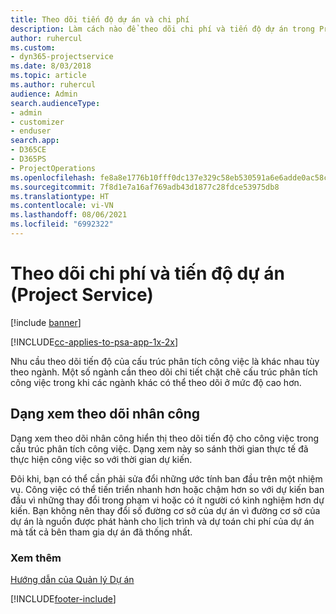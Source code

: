 ```yaml
---
title: Theo dõi tiến độ dự án và chi phí
description: Làm cách nào để theo dõi chi phí và tiến độ dự án trong Project Service
author: ruhercul
ms.custom:
- dyn365-projectservice
ms.date: 8/03/2018
ms.topic: article
ms.author: ruhercul
audience: Admin
search.audienceType:
- admin
- customizer
- enduser
search.app:
- D365CE
- D365PS
- ProjectOperations
ms.openlocfilehash: fe8a8e1776b10fff0dc137e329c58eb530591a6e6adde0ac58ca83d323c5da4f
ms.sourcegitcommit: 7f8d1e7a16af769adb43d1877c28fdce53975db8
ms.translationtype: HT
ms.contentlocale: vi-VN
ms.lasthandoff: 08/06/2021
ms.locfileid: "6992322"
---
```

# <a name="track-project-progress-and-cost-project-service"></a>Theo dõi chi phí và tiến độ dự án (Project Service)

[!include [banner](../includes/psa-now-project-operations.md)]

[!INCLUDE[cc-applies-to-psa-app-1x-2x](../includes/cc-applies-to-psa-app-1x-2x.md)]

Nhu cầu theo dõi tiến độ của cấu trúc phân tích công việc là khác nhau tùy theo ngành. Một số ngành cần theo dõi chi tiết chặt chẽ cấu trúc phân tích công việc trong khi các ngành khác có thể theo dõi ở mức độ cao hơn.  
  
## <a name="effort-tracking-view"></a>Dạng xem theo dõi nhân công  
Dạng xem theo dõi nhân công hiển thị theo dõi tiến độ cho công việc trong cấu trúc phân tích công việc. Dạng xem này so sánh thời gian thực tế đã thực hiện công việc so với thời gian dự kiến.  
  
Đôi khi, bạn có thể cần phải sửa đổi những ước tính ban đầu trên một nhiệm vụ. Công việc có thể tiến triển nhanh hơn hoặc chậm hơn so với dự kiến ban đầu vì những thay đổi trong phạm vi hoặc có ít người có kinh nghiệm hơn dự kiến. Bạn không nên thay đổi số đường cơ sở của dự án vì đường cơ sở của dự án là nguồn được phát hành cho lịch trình và dự toán chi phí của dự án mà tất cả bên tham gia dự án đã thống nhất.  
  
### <a name="see-also"></a>Xem thêm  
 [Hướng dẫn của Quản lý Dự án](../psa/project-manager-guide.md)


[!INCLUDE[footer-include](../includes/footer-banner.md)]